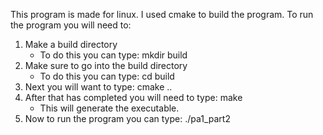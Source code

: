 This program is made for linux. I used cmake to build the program.
To run the program you will need to:

1. Make a build directory
    - To do this you can type: mkdir build
2. Make sure to go into the build directory
    - To do this you can type: cd build
3. Next you will want to type: cmake ..
4. After that has completed you will need to type: make
    - This will generate the executable.
5. Now to run the program you can type: ./pa1_part2